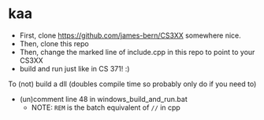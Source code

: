 # kaa

* First, clone https://github.com/james-bern/CS3XX somewhere nice.
* Then, clone this repo
* Then, change the marked line of include.cpp in this repo to point to your CS3XX
* build and run just like in CS 371! :)

To (not) build a dll (doubles compile time so probably only do if you need to)
* (un)comment line 48 in windows_build_and_run.bat
    * NOTE: `REM` is the batch equivalent of `//` in cpp
